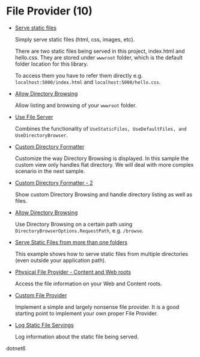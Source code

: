# File Provider (10)

* [Serve static files](serve-static-files-1)

  Simply serve static files (html, css, images, etc).     

  There are two static files being served in this project, index.html and hello.css. They are stored under ```wwwroot``` folder, which is the default folder location for this library. 

  To access them you have to refer them directly e.g. ```localhost:5000/index.html``` and ```localhost:5000/hello.css```.

* [Allow Directory Browsing](serve-static-files-2)

  Allow listing and browsing of your ```wwwroot``` folder.

* [Use File Server](serve-static-files-3)

  Combines the functionality of ```UseStaticFiles, UseDefaultFiles, and UseDirectoryBrowser```.

* [Custom Directory Formatter](serve-static-files-4)

  Customize the way Directory Browsing is displayed. In this sample the custom view only handles flat directory. We will deal with 
more complex scenario in the next sample.

* [Custom Directory Formatter - 2](serve-static-files-5)

  Show custom Directory Browsing and handle directory listing as well as files.

* [Allow Directory Browsing](serve-static-files-6)

  Use Directory Browsing on a certain path using ```DirectoryBrowserOptions.RequestPath```, e.g. ```/browse```.

* [Serve Static Files from more than one folders](serve-static-files-7)

  This example shows how to serve static files from multiple directories (even outside your application path).

* [Physical File Provider - Content and Web roots](file-provider-physical)

  Access the file information on your Web and Content roots. 

* [Custom File Provider](file-provider-custom)

  Implement a simple and largely nonsense file provider. It is a good starting point to implement your own proper File Provider.

* [Log Static File Servings](serve-static-files-8)

  Log information about the static file being served.
    

dotnet6